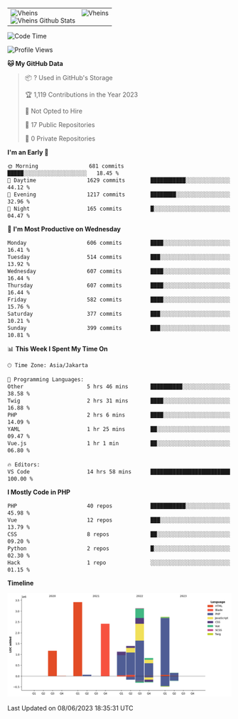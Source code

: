 <table>
  <tr>
    <td valign="top">
      <img src="https://github-readme-streak-stats.herokuapp.com/?user=Vheins&" alt="Vheins" /><br/>
      <img src="https://github-readme-stats.vercel.app/api?username=vheins&count_private=true&show_icons=true" alt="Vheins Github Stats">
    </td>
    <td valign="top">
      <img src="https://github-readme-stats.vercel.app/api/top-langs/?username=Vheins&count_private=true" alt="Vheins" /><br/>
    </td>
  </tr>
</table>

<!--START_SECTION:waka-->
![Code Time](http://img.shields.io/badge/Code%20Time-266%20hrs%2055%20mins-blue)

![Profile Views](http://img.shields.io/badge/Profile%20Views-0-blue)

**🐱 My GitHub Data** 

> 📦 ? Used in GitHub's Storage 
 > 
> 🏆 1,119 Contributions in the Year 2023
 > 
> 🚫 Not Opted to Hire
 > 
> 📜 17 Public Repositories 
 > 
> 🔑 0 Private Repositories 
 > 
**I'm an Early 🐤** 

```text
🌞 Morning                681 commits         █████░░░░░░░░░░░░░░░░░░░░   18.45 % 
🌆 Daytime                1629 commits        ███████████░░░░░░░░░░░░░░   44.12 % 
🌃 Evening                1217 commits        ████████░░░░░░░░░░░░░░░░░   32.96 % 
🌙 Night                  165 commits         █░░░░░░░░░░░░░░░░░░░░░░░░   04.47 % 
```
📅 **I'm Most Productive on Wednesday** 

```text
Monday                   606 commits         ████░░░░░░░░░░░░░░░░░░░░░   16.41 % 
Tuesday                  514 commits         ███░░░░░░░░░░░░░░░░░░░░░░   13.92 % 
Wednesday                607 commits         ████░░░░░░░░░░░░░░░░░░░░░   16.44 % 
Thursday                 607 commits         ████░░░░░░░░░░░░░░░░░░░░░   16.44 % 
Friday                   582 commits         ████░░░░░░░░░░░░░░░░░░░░░   15.76 % 
Saturday                 377 commits         ███░░░░░░░░░░░░░░░░░░░░░░   10.21 % 
Sunday                   399 commits         ███░░░░░░░░░░░░░░░░░░░░░░   10.81 % 
```


📊 **This Week I Spent My Time On** 

```text
🕑︎ Time Zone: Asia/Jakarta

💬 Programming Languages: 
Other                    5 hrs 46 mins       ██████████░░░░░░░░░░░░░░░   38.58 % 
Twig                     2 hrs 31 mins       ████░░░░░░░░░░░░░░░░░░░░░   16.88 % 
PHP                      2 hrs 6 mins        ████░░░░░░░░░░░░░░░░░░░░░   14.09 % 
YAML                     1 hr 25 mins        ██░░░░░░░░░░░░░░░░░░░░░░░   09.47 % 
Vue.js                   1 hr 1 min          ██░░░░░░░░░░░░░░░░░░░░░░░   06.80 % 

🔥 Editors: 
VS Code                  14 hrs 58 mins      █████████████████████████   100.00 % 
```

**I Mostly Code in PHP** 

```text
PHP                      40 repos            ███████████░░░░░░░░░░░░░░   45.98 % 
Vue                      12 repos            ███░░░░░░░░░░░░░░░░░░░░░░   13.79 % 
CSS                      8 repos             ██░░░░░░░░░░░░░░░░░░░░░░░   09.20 % 
Python                   2 repos             █░░░░░░░░░░░░░░░░░░░░░░░░   02.30 % 
Hack                     1 repo              ░░░░░░░░░░░░░░░░░░░░░░░░░   01.15 % 
```



**Timeline**

![Lines of Code chart](https://raw.githubusercontent.com/vheins/vheins/main/assets/bar_graph.png)


 Last Updated on 08/06/2023 18:35:31 UTC
<!--END_SECTION:waka-->

